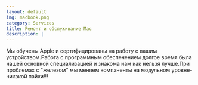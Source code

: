 ```yaml
---
layout: default
img: macbook.png
category: Services
title: Ремонт и обслуживание Mac
description: |
---
```

Мы обучены Apple и сертифицированы на работу с вашим устройством.Работа с программным обеспечением долгое время была нашей основной специализацией и знакома нам как нельзя лучше.При проблемах с "железом" мы меняем компаненты на модульном уровне-никакой пайки!!!
